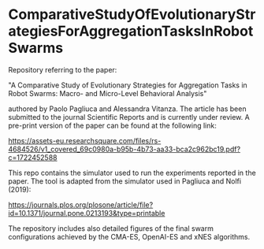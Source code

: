 # ComparativeStudyOfEvolutionaryStrategiesForAggregationTasksInRobotSwarms

Repository referring to the paper:

"A Comparative Study of Evolutionary Strategies for Aggregation Tasks in Robot Swarms: Macro- and Micro-Level Behavioral Analysis"

authored by Paolo Pagliuca and Alessandra Vitanza. The article has been submitted to the journal Scientific Reports and is currently under review.
A pre-print version of the paper can be found at the following link:

https://assets-eu.researchsquare.com/files/rs-4684526/v1_covered_69c0980a-b95b-4b73-aa33-bca2c962bc19.pdf?c=1722452588

This repo contains the simulator used to run the experiments reported in the paper. The tool is adapted from the simulator used in Pagliuca and Nolfi (2019):

https://journals.plos.org/plosone/article/file?id=10.1371/journal.pone.0213193&type=printable

The repository includes also detailed figures of the final swarm configurations achieved by the CMA-ES, OpenAI-ES and xNES algorithms.
